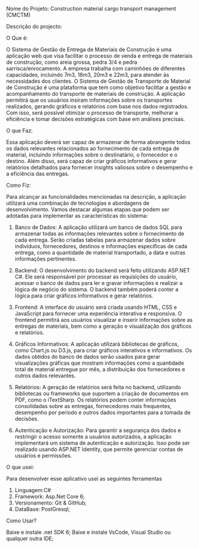 Nome do Projeto: Construction material cargo transport management (CMCTM)

Descrição do projecto:

O Que é: 

O Sistema de Gestão de Entrega de Materiais de Construção é uma aplicação web que visa facilitar o processo de venda e entrega de materiais de construção, como areia grossa, pedra 3/4 e pedra sarrisca/enrocamento. A empresa trabalha com caminhões de diferentes capacidades, incluindo 7m3, 18m3, 20m3 e 22m3, para atender às necessidades dos clientes. O Sistema de Gestão de Transporte de Material de Construção é uma plataforma que tem como objetivo facilitar a gestão e acompanhamento do transporte de materiais de construção. A aplicação permitirá que os usuários insiram informações sobre os transportes realizados, gerando gráficos e relatórios com base nos dados registrados. Com isso, será possível otimizar o processo de transporte, melhorar a eficiência e tomar decisões estratégicas com base em análises precisas.

O que Faz:

Essa aplicação deverá ser capaz de armazenar de forma abrangente todos os dados relevantes relacionados ao fornecimento de cada entrega de material, incluindo informações sobre o destinatário, o fornecedor e o destino. Além disso, será capaz de criar gráficos informativos e gerar relatórios detalhados para fornecer insights valiosos sobre o desempenho e a eficiência das entregas.

Como Fiz:

Para alcançar as funcionalidades mencionadas na descrição, a aplicação utilizará uma combinação de tecnologias e abordagens de desenvolvimento. Vamos destacar algumas etapas que podem ser adotadas para implementar as características do sistema:
  
  1. Banco de Dados: A aplicação utilizará um banco de dados SQL para armazenar todas as informações relevantes sobre o fornecimento de cada entrega. Serão criadas tabelas para armazenar dados sobre indivíduos, fornecedores, destinos e informações específicas de cada entrega, como a quantidade de material transportado, a data e outras informações pertinentes.
  
  2. Backend: O desenvolvimento do backend será feito utilizando ASP.NET C#. Ele será responsável por processar as requisições do usuário, acessar o banco de dados para ler e gravar informações e realizar a lógica de negócio do sistema. O backend também poderá conter a lógica para criar gráficos informativos e gerar relatórios.

  3. Frontend: A interface do usuário será criada usando HTML, CSS e JavaScript para fornecer uma experiência interativa e responsiva. O frontend permitirá aos usuários visualizar e inserir informações sobre as entregas de materiais, bem como a geração e visualização dos gráficos e relatórios.
  
  4. Gráficos Informativos: A aplicação utilizará bibliotecas de gráficos, como Chart.js ou D3.js, para criar gráficos interativos e informativos. Os dados obtidos do banco de dados serão usados para gerar visualizações gráficas que mostram informações como a quantidade total de material entregue por mês, a distribuição dos fornecedores e outros dados relevantes.
     
  5. Relatórios: A geração de relatórios será feita no backend, utilizando bibliotecas ou frameworks que suportem a criação de documentos em PDF, como o iTextSharp. Os relatórios podem conter informações consolidadas sobre as entregas, fornecedores mais frequentes, desempenho por período e outros dados importantes para a tomada de decisões.
  
  7. Autenticação e Autorização: Para garantir a segurança dos dados e restringir o acesso somente a usuários autorizados, a aplicação implementará um sistema de autenticação e autorização. Isso pode ser realizado usando ASP.NET Identity, que permite gerenciar contas de usuários e permissões.
     
O que usei:

Para desenvolver esse aplicativo usei as seguintes ferramentas 
  1. Linguagem:C#
  2. Framework: Asp.Net Core 6;
  3. Versionamento: Git & GitHub;
  4. DataBase: PostGresql;

Como Usar?

Baixe e instale .net SDK 6;
Baixe e instale VsCode, Visual Studio ou qualquer outra IDE;
